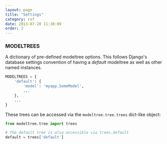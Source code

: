 ```yaml
---
layout: page
title: "Settings"
category: ref
date: 2013-07-20 11:30:09
order: 2
---
```


### MODELTREES

A dictionary of pre-defined modeltree options. This follows Django's database settings convention of having a _default_ modeltree as well as other named instances.

```python
MODELTREES = {
    'default': {
        'model': 'myapp.SomeModel',
        ...
    },
    ...
}
```

These trees can be accessed via the `modeltree.tree.trees` dict-like object:

```python
from modeltree.tree import trees

# The default tree is also accessible via trees.default
default = trees['default']
```
